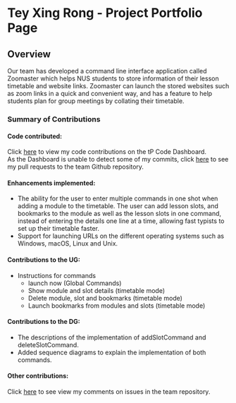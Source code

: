 # Tey Xing Rong - Project Portfolio Page

## Overview

Our team has developed a command line interface application called Zoomaster which helps NUS students to store 
information of their lesson timetable and website links. Zoomaster can launch the stored websites such as zoom links 
in a quick and convenient way, and has a feature to help students plan for group meetings by collating their timetable.
### Summary of Contributions

#### Code contributed:   
Click 
[here](https://nus-cs2113-ay2021s1.github.io/tp-dashboard/#breakdown=true&search=xingrong123&sort=groupTitle&sortWithin=title&since=2020-09-27&timeframe=commit&mergegroup=&groupSelect=groupByRepos&checkedFileTypes=docs~functional-code~test-code~other) 
to view my code contributions on the tP Code Dashboard.  
As the Dashboard is unable to detect some of my commits, click 
[here](https://github.com/AY2021S1-CS2113T-W11-1/tp/pulls?q=is%3Apr+author%3Axingrong123) 
to see my pull requests to the team Github repository.

#### Enhancements implemented:  
* The ability for the user to enter multiple commands in one shot when adding a module to the timetable. 
The user can add lesson slots, and bookmarks to the module as well as the lesson slots in one command, instead of 
entering the details one line at a time, allowing fast typists to set up their timetable faster.
* Support for launching URLs on the different operating systems such as Windows, macOS, Linux and Unix.

#### Contributions to the UG:  
* Instructions for commands  
    * launch now (Global Commands)
    * Show module and slot details (timetable mode)
    * Delete module, slot and bookmarks (timetable mode)
    * Launch bookmarks from modules and slots (timetable mode)


#### Contributions to the DG:  
* The descriptions of the implementation of addSlotCommand and deleteSlotCommand. 
* Added sequence diagrams to explain the implementation of both commands.

#### Other contributions:

Click [here](https://nus-cs2113-ay2021s1.github.io/dashboards/contents/tp-comments.html#159-tey-xing-rong-xingrong123-0-comments) 
to see view my comments on issues in the team repository.  
